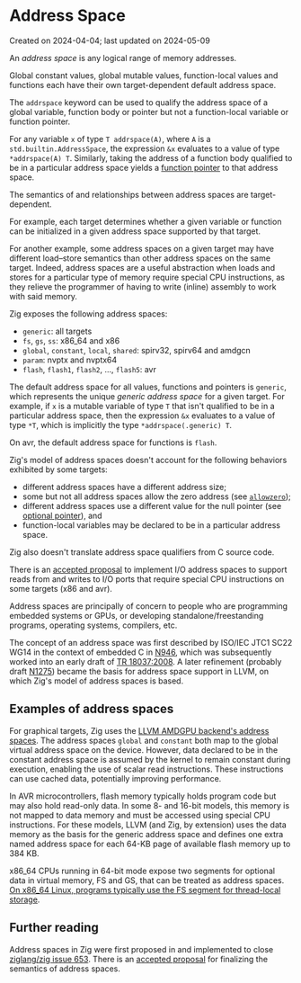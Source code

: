 # Address Space #

Created on 2024-04-04; last updated on 2024-05-09

An *address space* is any logical range of memory addresses.

Global constant values, global mutable values, function-local values and functions each have their own target-dependent default address space.

The `addrspace` keyword can be used to qualify the address space of a global variable, function body or pointer but not a function-local variable or function pointer.

For any variable `x` of type `T addrspace(A)`, where `A` is a `std.builtin.AddressSpace`, the expression `&x` evaluates to a value of type `*addrspace(A) T`. Similarly, taking the address of a function body qualified to be in a particular address space yields a [function pointer](./function-pointer.md) to that address space.

The semantics of and relationships between address spaces are target-dependent.

For example, each target determines whether a given variable or function can be initialized in a given address space supported by that target.

For another example, some address spaces on a given target may have different load–store semantics than other address spaces on the same target. Indeed, address spaces are a useful abstraction when loads and stores for a particular type of memory require special CPU instructions, as they relieve the programmer of having to write (inline) assembly to work with said memory.

Zig exposes the following address spaces:

- `generic`: all targets
- `fs`, `gs`, `ss`: x86\_64 and x86
- `global`, `constant`, `local`, `shared`: spirv32, spirv64 and amdgcn
- `param`: nvptx and nvptx64
- `flash`, `flash1`, `flash2`, …, `flash5`: avr

The default address space for all values, functions and pointers is `generic`, which represents the unique *generic address space* for a given target. For example, if `x` is a mutable variable of type `T` that isn't qualified to be in a particular address space, then the expression `&x` evaluates to a value of type `*T`, which is implicitly the type `*addrspace(.generic) T`.

On avr, the default address space for functions is `flash`.

Zig's model of address spaces doesn't account for the following behaviors exhibited by some targets:

- different address spaces have a different address size;
- some but not all address spaces allow the zero address (see [`allowzero`](./allowzero.md));
- different address spaces use a different value for the null pointer (see [optional pointer](./optional-pointer.md)), and
- function-local variables may be declared to be in a particular address space.

Zig also doesn't translate address space qualifiers from C source code.

There is an [accepted proposal][ziglang/zig issue 9815] to implement I/O address spaces to support reads from and writes to I/O ports that require special CPU instructions on some targets (x86 and avr).

Address spaces are principally of concern to people who are programming embedded systems or GPUs, or developing standalone/freestanding programs, operating systems, compilers, etc.

The concept of an address space was first described by ISO/IEC JTC1 SC22 WG14 in the context of embedded C in [N946], which was subsequently worked into an early draft of [TR 18037:2008]. A later refinement (probably draft [N1275]) became the basis for address space support in LLVM, on which Zig's model of address spaces is based.

## Examples of address spaces ##

For graphical targets, Zig uses the [LLVM AMDGPU backend's address spaces][llvm-amdgpu-address-spaces]. The address spaces `global` and `constant` both map to the global virtual address space on the device. However, data declared to be in the constant address space is assumed by the kernel to remain constant during execution, enabling the use of scalar read instructions. These instructions can use cached data, potentially improving performance.

In AVR microcontrollers, flash memory typically holds program code but may also hold read-only data. In some 8- and 16-bit models, this memory is not mapped to data memory and must be accessed using special CPU instructions. For these models, LLVM (and Zig, by extension) uses the data memory as the basis for the generic address space and defines one extra named address space for each 64-KB page of available flash memory up to 384 KB.

x86\_64 CPUs running in 64-bit mode expose two segments for optional data in virtual memory, FS and GS, that can be treated as address spaces. [On x86\_64 Linux, programs typically use the FS segment for thread-local storage][linux-x86-64-fsgs].

## Further reading ##

Address spaces in Zig were first proposed in and implemented to close [ziglang/zig issue 653]. There is an [accepted proposal][ziglang/zig issue 15232] for finalizing the semantics of address spaces.

[linux-x86-64-fsgs]: https://www.kernel.org/doc/html/v6.8/arch/x86/x86_64/fsgs.html
[llvm-amdgpu-address-spaces]: https://releases.llvm.org/17.0.1/docs/AMDGPUUsage.html#address-spaces
[N1275]: https://www.open-std.org/jtc1/sc22/wg14/www/docs/n1275.pdf
[N946]: https://www.open-std.org/jtc1/sc22/wg14/www/docs/n946.pdf
[TR 18037:2008]: https://www.iso.org/standard/51126.html
[ziglang/zig issue 15232]: https://github.com/ziglang/zig/issues/15232
[ziglang/zig issue 653]: https://github.com/ziglang/zig/issues/653
[ziglang/zig issue 9815]: https://github.com/ziglang/zig/issues/9815
